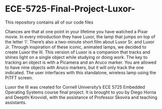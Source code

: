 # ECE-5725-Final-Project-Luxor-
This repository contains all of our code files

Chances are that at one point in your lifetime you have watched a Pixar movie. In every introduction they have Luxor, the lamp that jumps on top of the letter ‘i’. There’s also a two-minute short film about Luxor Sr. and Luxor Jr. Through inspiration of these iconic, animated lamps, we decided to create Luxor the III. This version of Luxor is a companion that tracks and shines light on a single object while studying or doing work. The key to tracking an object is with a Picamera and an Aruco marker.  You are allowed to have nine objects with Aruco markers, but it will only track the one indicated. The user interfaces with this standalone, wireless lamp using the PiTFT screen. 

Luxor the III was created for Cornell University’s ECE 5725 Embedded Operating Systems course final project. It is brought to you by Diego Horna and Deepthi Krovvidi, with the assistance of Professor Skovira and teaching assistants. 
